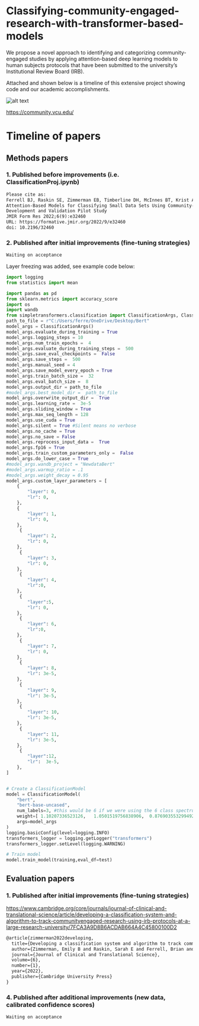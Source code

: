 # Classifying-community-engaged-research-with-transformer-based-models

We propose a novel approach to identifying and categorizing community-engaged studies by applying attention-based deep learning models to human subjects protocols that have been submitted to the university’s Institutional Review Board (IRB).

Attached and shown below is a timeline of this extensive project showing code and our academic accomplishments.

![alt text](https://community.vcu.edu/media/community2019/images/hero-images-/homepage-header.jpg)

https://community.vcu.edu/

# Timeline of papers
## Methods papers
### 1. Published before improvements (i.e. ClassificationProj.ipynb)

```latex
Please cite as:
Ferrell BJ, Raskin SE, Zimmerman EB, Timberline DH, McInnes BT, Krist AH
Attention-Based Models for Classifying Small Data Sets Using Community-Engaged Research Protocols: Classification System
Development and Validation Pilot Study
JMIR Form Res 2022;6(9):e32460
URL: https://formative.jmir.org/2022/9/e32460
doi: 10.2196/32460
```

### 2. Published after initial improvements (fine-tuning strategies)

```latex
Waiting on acceptance
```

Layer freezing was added, see example code below:

```python
import logging
from statistics import mean

import pandas as pd
from sklearn.metrics import accuracy_score
import os
import wandb
from simpletransformers.classification import ClassificationArgs, ClassificationModel
path_to_file = r"C:/Users/ferre/OneDrive/Desktop/Bert"
model_args = ClassificationArgs()
model_args.evaluate_during_training = True
model_args.logging_steps = 10
model_args.num_train_epochs =  4
model_args.evaluate_during_training_steps =  500
model_args.save_eval_checkpoints =  False
model_args.save_steps =  500
model_args.manual_seed = 4
model_args.save_model_every_epoch = True
model_args.train_batch_size =  32
model_args.eval_batch_size =  8
model_args.output_dir = path_to_file
#model_args.best_model_dir =  path_to_file
model_args.overwrite_output_dir =  True
model_args.learning_rate =  3e-5
model_args.sliding_window = True
model_args.max_seq_length = 128
model_args.use_cuda = True
model_args.silent = True #Silent means no verbose
model_args.no_cache = True
model_args.no_save = False
model_args.reprocess_input_data =  True
model_args.fp16 = True
model_args.train_custom_parameters_only =  False
model_args.do_lower_case = True
#model_args.wandb_project = "NewdataBert"
#model_args.warmup_ratio = .1
#model_args.weight_decay = 0.95
model_args.custom_layer_parameters = [
    {
        "layer": 0,
        "lr": 0,
    },
    {
        "layer": 1,
        "lr": 0,
    },
     {
        "layer": 2,
        "lr": 0,
    },
     {
        "layer": 3,
        "lr": 0,
    },
     {
        "layer": 4,
        "lr":0,
    },
     {
        "layer":5,
        "lr": 0,
    },
     {
        "layer": 6,
        "lr":0,
    },
     {
        "layer": 7,
        "lr": 0,
    },
     {
        "layer": 8,
        "lr": 3e-5,
    },
     {
        "layer": 9,
        "lr": 3e-5,
    },
     {
        "layer": 10,
        "lr": 3e-5,
    },
     {
        "layer": 11,
        "lr": 3e-5,
    },
     {
        "layer":12,
        "lr":  3e-5,
    },
]


# Create a ClassificationModel
model = ClassificationModel(
    "bert", 
    "bert-base-uncased",
    num_labels=3, #this would be 6 if we were using the 6 class spectrum 
    weight=[ 1.10207336523126,   1.0501519756838906,  0.8769035532994924],
    args=model_args
)
logging.basicConfig(level=logging.INFO)
transformers_logger = logging.getLogger("transformers")
transformers_logger.setLevel(logging.WARNING)

# Train model
model.train_model(training,eval_df=test)
```
## Evaluation papers
### 1. Published after initial improvements (fine-tuning strategies)
https://www.cambridge.org/core/journals/journal-of-clinical-and-translational-science/article/developing-a-classification-system-and-algorithm-to-track-communityengaged-research-using-irb-protocols-at-a-large-research-university/7FCA3A9D8B6ACDAB664A4C45800100D2

```latex
@article{zimmerman2022developing,
  title={Developing a classification system and algorithm to track community-engaged research using IRB protocols at a large research university},
  author={Zimmerman, Emily B and Raskin, Sarah E and Ferrell, Brian and Krist, Alex H},
  journal={Journal of Clinical and Translational Science},
  volume={6},
  number={1},
  year={2022},
  publisher={Cambridge University Press}
}
```

### 4. Published after additional improvements (new data, calibrated confidence scores)

```latex
Waiting on acceptance
```

